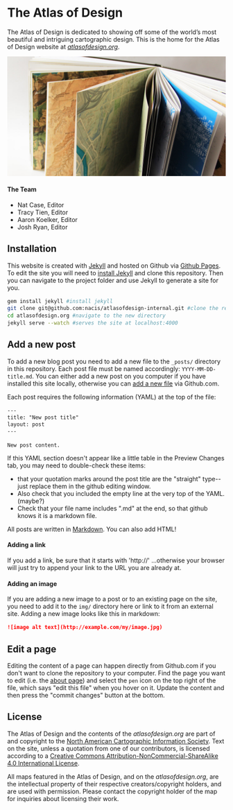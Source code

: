 # The Atlas of Design

The Atlas of Design is dedicated to showing off some of the world’s most beautiful and intriguing cartographic design. This is the home for the Atlas of Design website at [*atlasofdesign.org*](http://atlasofdesign.org).

![the book!](img/vol2_headerwebsite.jpg)

#### The Team

* Nat Case, Editor
* Tracy Tien, Editor
* Aaron Koelker, Editor
* Josh Ryan, Editor

## Installation

This website is created with [Jekyll](https://jekyllrb.com/) and hosted on Github via [Github Pages](https://pages.github.com/). To edit the site you will need to [install Jekyll](https://jekyllrb.com/docs/installation/) and clone this repository. Then you can navigate to the project folder and use Jekyll to generate a site for you.

```bash
gem install jekyll #install jekyll
git clone git@github.com:nacis/atlasofdesign-internal.git #clone the repository
cd atlasofdesign.org #navigate to the new directory
jekyll serve --watch #serves the site at localhost:4000
```

## Add a new post

To add a new blog post you need to add a new file to the `_posts/` directory in this repository. Each post file must be named accordingly: `YYYY-MM-DD-title.md`. You can either add a new post on you computer if you have installed this site locally, otherwise you can [add a new file](https://github.com/nacis/atlasofdesign.org/new/gh-pages/_posts) via Github.com.

Each post requires the following information (YAML) at the top of the file:

```
---
title: "New post title"
layout: post
---

New post content.
```
If this YAML section doesn't appear like a little table in the Preview Changes tab, you may need to double-check these items:

* that your quotation marks around the post title are the "straight" type-- just replace them in the github editing window.
* Also check that you included the empty line at the very top of the YAML. (maybe?)
* Check that your file name includes ".md" at the end, so that github knows it is a markdown file.

All posts are written in [Markdown](https://daringfireball.net/projects/markdown/). You can also add HTML!

#### Adding a link

If you add a link, be sure that it starts with 'http://' ...otherwise your browser will just try to append your link to the URL you are already at.

#### Adding an image

If you are adding a new image to a post or to an existing page on the site, you need to add it to the `img/` directory here or link to it from an external site. Adding a new image looks like this in markdown:

```markdown
![image alt text](http://example.com/my/image.jpg)
```

## Edit a page

Editing the content of a page can happen directly from Github.com if you don't want to clone the repository to your computer. Find the page you want to edit (i.e. the [about page](https://github.com/nacis/atlasofdesign.org/blob/gh-pages/about/index.md)) and select the `pen` icon on the top right of the file, which says "edit this file" when you hover on it. Update the content and then press the "commit changes" button at the bottom.

## License

The Atlas of Design and the contents of the *atlasofdesign.org* are part of and copyright to the [North American Cartographic Information Society](http://nacis.org). Text on the site, unless a quotation from one of our contributors, is licensed according to a [Creative Commons Attribution-NonCommercial-ShareAlike 4.0 International License](http://creativecommons.org/licenses/by-nc-sa/4.0/deed.en_US).

All maps featured in the Atlas of Design, and on the *atlasofdesign.org*, are the intellectual property of their respective creators/copyright holders, and are used with permission. Please contact the copyright holder of the map for inquiries about licensing their work.
